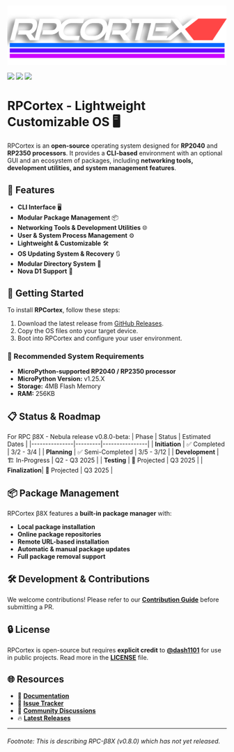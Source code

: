    <a href="https://github.com/dash1101/RPCortex">
     <p align="center">
       <img src="Assets/RPCortex/RPCortex.png" alt="RPCortex Logo">
     </p>
   </a>

   <a href="https://github.com/dash1101/RPCortex"><img src="https://img.shields.io/github/v/release/dash1101/RPCortex?include_prereleases&label=Latest%20Release"></a>
   <a href="https://github.com/dash1101/RPCortex/issues"><img src="https://img.shields.io/github/issues/dash1101/RPCortex"></a>
   <a href="https://github.com/dash1101/RPCortex/blob/main/LICENSE"><img src="https://img.shields.io/badge/license-MIT-orange"></a>

# RPCortex - Lightweight Customizable OS 🖥️

RPCortex is an **open-source** operating system designed for **RP2040** and **RP2350 processors**. It provides a **CLI-based** environment with an optional GUI and an ecosystem of packages, including **networking tools, development utilities, and system management features**.

## 🌟 Features
- **CLI Interface** 🖥️
- **Modular Package Management** 📦
- **Networking Tools & Development Utilities** 🌐
- **User & System Process Management** ⚙️
- **Lightweight & Customizable** 🛠️
- **OS Updating System & Recovery** 🔃
- **Modular Directory System** 📂
- **Nova D1 Support** 🛜

## 🚀 Getting Started
To install **RPCortex**, follow these steps:
1. Download the latest release from [GitHub Releases](https://github.com/dash1101/RPCortex/releases).
2. Copy the OS files onto your target device.
3. Boot into RPCortex and configure your user environment.

### 🔧 Recommended System Requirements
- **MicroPython-supported RP2040 / RP2350 processor**
- **MicroPython Version:** v1.25.X
- **Storage:** 4MB Flash Memory
- **RAM:** 256KB

## 📋 Status & Roadmap
For RPC β8X - Nebula release v0.8.0-beta:
| Phase          | Status  | Estimated Dates |
|---------------|---------|----------------|
| **Initiation**   | ✅ Completed  | 3/2 - 3/4 |
| **Planning**    | ✅ Semi-Completed  | 3/5 - 3/12 |
| **Development** | 🏗️ In-Progress  | Q2 - Q3 2025 |
| **Testing**     | 🧪 Projected  | Q3 2025 |
| **Finalization**| 🚀 Projected  | Q3 2025 |

## 📦 Package Management
RPCortex β8X features a **built-in package manager** with:
- **Local package installation**
- **Online package repositories**
- **Remote URL-based installation**
- **Automatic & manual package updates**
- **Full package removal support**

## 🛠️ Development & Contributions
We welcome contributions! Please refer to our **[Contribution Guide](https://github.com/dash1101/RPCortex/blob/main/CONTRIBUTING.md)** before submitting a PR.

## 🔒 License
RPCortex is open-source but requires **explicit credit** to **[@dash1101](https://github.com/dash1101)** for use in public projects. Read more in the **[LICENSE](https://github.com/dash1101/RPCortex/blob/main/LICENSE)** file.

## 🌐 Resources
- 📖 **[Documentation](https://github.com/dash1101/RPCortex/wiki)**
- 🐛 **[Issue Tracker](https://github.com/dash1101/RPCortex/issues)**
- 💬 **[Community Discussions](https://github.com/dash1101/RPCortex/discussions)**
- 🔥 **[Latest Releases](https://github.com/dash1101/RPCortex/releases)**

---

###### Footnote: This is describing RPC-β8X (v0.8.0) which has not yet released.
